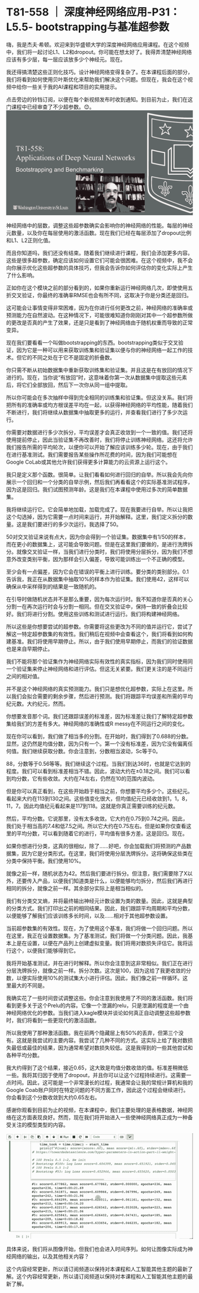 # T81-558 ｜ 深度神经网络应用-P31：L5.5- bootstrapping与基准超参数 

嗨，我是杰夫·希顿。欢迎来到华盛顿大学的深度神经网络应用课程。在这个视频中，我们将一起讨论L1、L2和dropout。你可能在想太好了。我得弄清楚神经网络应该有多少层，每一层应该放多少个神经元。现在。

我还得搞清楚这些正则化技巧。设计神经网络变得复杂了。在本课程后面的部分，我们将看到如何使用贝叶斯优化来帮助我们解决这个问题。但现在，我会在这个视频中给你一些关于我的AI课程和项目的实用提示。

点击旁边的铃铛订阅，以便在每个新视频发布时收到通知。到目前为止，我们在这门课程中已经审查了不少超参数。😊。![](img/7030d8ee32d0baa28197ef0d0c7cdbba_1.png)

神经网络中的层数，调整这些超参数确实会影响你的神经网络的性能。每层的神经元数量，以及你在每层使用的激活函数。现在我们已经在每层添加了dropout比例和L1、L2正则化值。

而且你知道吗，我们还没有结束。随着我们继续进行课程，我们会添加更多内容。这些是很多超参数，确定应该如何设置它们可能会很困难。在这个视频中，我不会向你展示优化这些超参数的具体技巧，但我会告诉你如何评估你的变化实际上产生了什么影响。

正如你在这个模块之前的部分看到的，如果你重新运行神经网络几次，即使使用五折交叉验证，你最终的准确率RMSE也会有所不同，这取决于你是分类还是回归。

这可能会让事情变得非常困难，因为在你进行任何更改之前，神经网络的准确率或预测能力在自然波动。在这种情况下，可能很难知道你刚刚对其中一个超参数所做的更改是否真的产生了效果，还是只是看到了神经网络由于随机权重而导致的正常变异。

现在我们要看看一个叫做bootstrapping的东西。bootstrapping类似于交叉验证，因为它是一种可以用来获取训练集和验证集以便与你的神经网络一起工作的技术。但它的不同之处在于它不是固定的折叠数。

你只需不断从初始数据集中重新获取训练集和验证集。并且这是在有放回的情况下进行的。现在，当你说“有放回”时，这意味着你第一次从数据集中提取这些元素后，将它们全部放回，然后下一次你从同一组中提取。

所以你可能会在多次抽样中得到完全相同的训练集和验证集。但这没关系。我们将把所有的准确率或均方根误差平均在一起，以获得神经网络的平均性能，随着我们不断进行，我们将继续从数据集中抽取更多的运行，并查看我们进行了多少次运行。

你需要对数据进行多少次拆分，平均误差才会真正收敛到一个一致的值。我们还将使用提前停止，因此当验证集不再改善时，我们将停止训练神经网络。这还将允许我们报告所需的平均轮次，以便你可以开始了解应该训练多少轮。现在，由于我们在进行基准测试。我们需要报告某些操作所花费的时间，因为我们可能想在Google CoLab或其他允许我们获得更多计算能力的云资源上运行这个。

我只是定义那个函数。很简单。让我们看看如何进行回归的自举。所以我会先向你展示一个回归和一个分类的自举示例，然后我们再看看这个的实际基准测试程序，因为这是回归。我们试图预测年龄。这是我们在本课程中使用过多次的简单数据集。

我将继续运行它。它会简单地加载，加载完成了。现在我要进行自举。所以让我把这个勾选掉，因为它需要一点时间来运行，并开始解释。这里，我们定义拆分的数量。这是我们要进行的多少次运行。我选择了50。

50对交叉验证来说有点大，因为你会得到一个验证集。数据集中有1/50的样本，而在更小的数据集上，这可能会导致问题。但是在这里我们要做的，是进行洗牌拆分。就像交叉验证一样，当我们进行分类时，我们将使用分层拆分，因为我们不想意外改变类别平衡，因为那样会引入偏差，导致可能训练出一个不正确的模型。

至少会有一点偏差，因为它会在错误的平衡上进行训练。要分类的类别部分。0.1告诉我，我正在从数据集中抽取10%的样本作为验证集。我们使用42，这样可以确保从中采样得到的结果是一致随机的。

在引导时做随机状态并不是那么重要，因为每次运行时。我不知道你是否真的关心分割一在再次运行时会与分割一相同。但在交叉验证中，保持一致的折叠会比较好。我们将进行分割。使用这些训练和测试进行运行。我们将构建神经网络。

所以这些是你想要尝试的超参数。你需要将这些更改为不同的值并运行它，尝试了解这一特定超参数集的有效性。我们稍后在视频中会查看这个，我们将看到如何构建基准。我们将使用早期停止。所以，由于我们使用早期停止，而我们的验证数据也是来自早期停止。

我们不能将那个验证集作为神经网络实际有效性的真实指标，因为我们同时使用同一个验证集来停止神经网络和进行评估。但这无关紧要。我们更关注的是不同运行之间的相对值。

并不是这个神经网络的真实预测能力。我们只是想优化超参数，实际上在这里。所以我们会拟合需要的剩余步骤，然后进行预测。我们将跟踪平均误差和所需的平均纪元数。大约纪元，然而。

你想要发音那个词。我们还跟踪误差的标准差，因为标准差让我们了解特定超参数集给我们的方差有多大。神经网络的准确性或R messy在不同运行之间的变化。

现在你可以看到，我们做了相当多的分割。在开始时，我们得到了0.688的分数。显然，这仍然是均值分数，因为只有一个。第一个没有标准差，因为它没有偏离任何值。我们继续获取分数。你会注意到，分数相当波动，Sc等于0。

88，分数等于0.56等等。我们继续这个过程。当我们到达36时，也就是它达到的程度。我们可以看到标准差相当不错。因此，波动大约在±0.18之间。我们可以看到均分数，它有些收敛。大约在74左右，仍然在10的范围内波动。

但是你可以真正看到，在这些开始趋于相当之前，你想要平均多少个。这些纪元。看起来大约在113到130之间。这些值变化很大，但均值纪元已经收敛到1，1，8，11，7。因此均值纪元看起来是117到118。这就是你真正需要训练的纪元数。

然后，平均分数。它说那里，没有太多收敛。它大约在0.75到0.74之间。因此，我们处于相当高的7.4和低7.5之间。所以它大约在0.75左右。但是如果你仅查看这里的平均分数，可以看到随着它的进行，平均值有很多方差。这是回归。现在。

如果你想进行分类，这真的很相似，除了……好吧，你会加载我们将预测的产品数据集，因为它是分类形式。在这里，我们将使用分层洗牌拆分。这将确保这些类在分类中保持平衡。我们使用10%。

就像之前一样，随机状态为42。然后我们要进行拆分。但注意，我们需要除了X以外，还要传入产品，以便我们知道类是什么，以便能够均匀拆分，然后我们再进行相同的拆分，就像之前一样。其余部分实际上是相当相似的。

我们有分类交叉熵，并将最终输出神经元计数设置为类的数量。因此，这就是典型的分类方式。我们打印出之前的相同结果。因此，我们跟踪平均周期和平均分数，以便能够了解我们应该训练多长时间，以及……相对于其他超参数设置。

当前超参数集的有效性。现在，为了使用这个基准，我们将做一个回归问题。所以在这里，我正在设置数据集。为了基准测试，我们将做一个分类问题。因此，我基本上是在设置，以便在产品列上创建虚拟变量。我们将用对数损失评估它。我将运行这个，以便我们能够得到它。

我将开始基准测试，并在进行时解释。所以你会注意到这非常相似。我们正在进行分层洗牌拆分，就像之前一样。拆分次数。这次是100，因为这给了我更收敛的分数，以便实际使用10%的测试集大小进行评估。因此，我们像之前一样循环。这里最大的不同是。

我确实花了一些时间尝试调整这些。你会注意到我使用了不同的激活函数。我们将看到更多关于这个Prelu的内容。它像一个泄漏的relu，只是泄漏的程度是一个由神经网络优化的参数。当我们进入kagle模块并谈论如何真正自动调整这些超参数时，我们将看到一些更现代的激活函数。

所以我使用了那种激活函数。我在前两个隐藏层上有50%的丢弃，但第三个没有。这就是我尝试的主要内容。我尝试了几种不同的方式。这实际上给了我对数损失最低或最佳的结果，因为通常希望对数损失较低。这是我得到的一些其他尝试和各种平均分数。

我大约得到了这个结果，接近0.65，这大致是均值分数收敛的值。标准差稍微低一些。我将其归因于使用了dropout，并且你可以让这个过程持续进行。这需要一点时间。因此，这可能是一个非常漫长的过程，我通常会让我的常规计算机和我的Google Coab账户同时在特定问题的不同方面工作，因此这个过程会继续进行。你会看到这个分数收敛到大约0.65左右。

感谢你观看到目前为止的视频，在本课程中，我们主要处理的是表格数据，神经网络在这方面表现良好。然而，现在我们将开始进入一些使神经网络真正成为一种备受关注的模型类型的内容。

![](img/7030d8ee32d0baa28197ef0d0c7cdbba_3.png)

具体来说，我们将从图像开始，但我们也会进入时间序列。如何让图像实际成为神经网络的输出，以及其他相关内容？

这个内容经常更新，所以请订阅频道以保持对本课程和人工智能其他主题的最新了解。这个内容经常更新，所以请订阅频道以保持对本课程和人工智能其他主题的最新了解。
